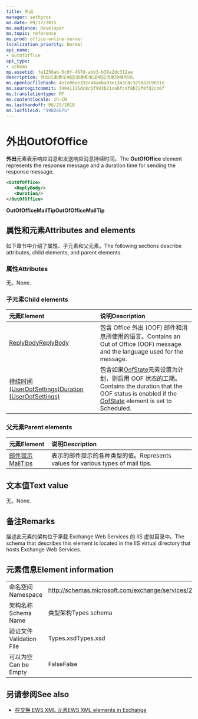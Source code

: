 ```yaml
---
title: 外出
manager: sethgros
ms.date: 09/17/2015
ms.audience: Developer
ms.topic: reference
ms.prod: office-online-server
localization_priority: Normal
api_name:
- OutOfOffice
api_type:
- schema
ms.assetid: fe1256ab-5c0f-467d-abb3-b38a2dc312ae
description: 外出元素表示响应消息和发送响应消息持续时间。
ms.openlocfilehash: 4e1e06ee332c44aeba03e1343c8c3258a2c9631e
ms.sourcegitcommit: 34041125dc8c5f993b21cebfc4f8b72f0fd2cb6f
ms.translationtype: MT
ms.contentlocale: zh-CN
ms.lasthandoff: 06/25/2018
ms.locfileid: "19826675"
---
```

# <a name="outofoffice"></a><span data-ttu-id="8ec37-103">外出</span><span class="sxs-lookup"><span data-stu-id="8ec37-103">OutOfOffice</span></span>

<span data-ttu-id="8ec37-104">**外出**元素表示响应消息和发送响应消息持续时间。</span><span class="sxs-lookup"><span data-stu-id="8ec37-104">The **OutOfOffice** element represents the response message and a duration time for sending the response message.</span></span> 
  
```XML
<OutOfOffice>
   <ReplyBody/>
   <Duration/>
</OutOfOffice>
```

 <span data-ttu-id="8ec37-105">**OutOfOfficeMailTip**</span><span class="sxs-lookup"><span data-stu-id="8ec37-105">**OutOfOfficeMailTip**</span></span>
## <a name="attributes-and-elements"></a><span data-ttu-id="8ec37-106">属性和元素</span><span class="sxs-lookup"><span data-stu-id="8ec37-106">Attributes and elements</span></span>

<span data-ttu-id="8ec37-107">如下章节中介绍了属性、子元素和父元素。</span><span class="sxs-lookup"><span data-stu-id="8ec37-107">The following sections describe attributes, child elements, and parent elements.</span></span>
  
### <a name="attributes"></a><span data-ttu-id="8ec37-108">属性</span><span class="sxs-lookup"><span data-stu-id="8ec37-108">Attributes</span></span>

<span data-ttu-id="8ec37-109">无。</span><span class="sxs-lookup"><span data-stu-id="8ec37-109">None.</span></span>
  
### <a name="child-elements"></a><span data-ttu-id="8ec37-110">子元素</span><span class="sxs-lookup"><span data-stu-id="8ec37-110">Child elements</span></span>

|<span data-ttu-id="8ec37-111">**元素**</span><span class="sxs-lookup"><span data-stu-id="8ec37-111">**Element**</span></span>|<span data-ttu-id="8ec37-112">**说明**</span><span class="sxs-lookup"><span data-stu-id="8ec37-112">**Description**</span></span>|
|:-----|:-----|
|[<span data-ttu-id="8ec37-113">ReplyBody</span><span class="sxs-lookup"><span data-stu-id="8ec37-113">ReplyBody</span></span>](replybody.md) <br/> |<span data-ttu-id="8ec37-114">包含 Office 外出 (OOF) 邮件和消息所使用的语言。</span><span class="sxs-lookup"><span data-stu-id="8ec37-114">Contains an Out of Office (OOF) message and the language used for the message.</span></span>  <br/> |
|[<span data-ttu-id="8ec37-115">持续时间 (UserOofSettings)</span><span class="sxs-lookup"><span data-stu-id="8ec37-115">Duration (UserOofSettings)</span></span>](duration-useroofsettings.md) <br/> |<span data-ttu-id="8ec37-116">包含如果[OofState](oofstate.md)元素设置为计划，则启用 OOF 状态的工期。</span><span class="sxs-lookup"><span data-stu-id="8ec37-116">Contains the duration that the OOF status is enabled if the [OofState](oofstate.md) element is set to Scheduled.</span></span>  <br/> |
   
### <a name="parent-elements"></a><span data-ttu-id="8ec37-117">父元素</span><span class="sxs-lookup"><span data-stu-id="8ec37-117">Parent elements</span></span>

|<span data-ttu-id="8ec37-118">**元素**</span><span class="sxs-lookup"><span data-stu-id="8ec37-118">**Element**</span></span>|<span data-ttu-id="8ec37-119">**说明**</span><span class="sxs-lookup"><span data-stu-id="8ec37-119">**Description**</span></span>|
|:-----|:-----|
|[<span data-ttu-id="8ec37-120">邮件提示</span><span class="sxs-lookup"><span data-stu-id="8ec37-120">MailTips</span></span>](mailtips.md) <br/> |<span data-ttu-id="8ec37-121">表示的邮件提示的各种类型的值。</span><span class="sxs-lookup"><span data-stu-id="8ec37-121">Represents values for various types of mail tips.</span></span>  <br/> |
   
## <a name="text-value"></a><span data-ttu-id="8ec37-122">文本值</span><span class="sxs-lookup"><span data-stu-id="8ec37-122">Text value</span></span>

<span data-ttu-id="8ec37-123">无。</span><span class="sxs-lookup"><span data-stu-id="8ec37-123">None.</span></span>
  
## <a name="remarks"></a><span data-ttu-id="8ec37-124">备注</span><span class="sxs-lookup"><span data-stu-id="8ec37-124">Remarks</span></span>

<span data-ttu-id="8ec37-125">描述此元素的架构位于承载 Exchange Web Services 的 IIS 虚拟目录中。</span><span class="sxs-lookup"><span data-stu-id="8ec37-125">The schema that describes this element is located in the IIS virtual directory that hosts Exchange Web Services.</span></span>
  
## <a name="element-information"></a><span data-ttu-id="8ec37-126">元素信息</span><span class="sxs-lookup"><span data-stu-id="8ec37-126">Element information</span></span>

|||
|:-----|:-----|
|<span data-ttu-id="8ec37-127">命名空间</span><span class="sxs-lookup"><span data-stu-id="8ec37-127">Namespace</span></span>  <br/> |http://schemas.microsoft.com/exchange/services/2006/types  <br/> |
|<span data-ttu-id="8ec37-128">架构名称</span><span class="sxs-lookup"><span data-stu-id="8ec37-128">Schema Name</span></span>  <br/> |<span data-ttu-id="8ec37-129">类型架构</span><span class="sxs-lookup"><span data-stu-id="8ec37-129">Types schema</span></span>  <br/> |
|<span data-ttu-id="8ec37-130">验证文件</span><span class="sxs-lookup"><span data-stu-id="8ec37-130">Validation File</span></span>  <br/> |<span data-ttu-id="8ec37-131">Types.xsd</span><span class="sxs-lookup"><span data-stu-id="8ec37-131">Types.xsd</span></span>  <br/> |
|<span data-ttu-id="8ec37-132">可以为空</span><span class="sxs-lookup"><span data-stu-id="8ec37-132">Can be Empty</span></span>  <br/> |<span data-ttu-id="8ec37-133">False</span><span class="sxs-lookup"><span data-stu-id="8ec37-133">False</span></span>  <br/> |
   
## <a name="see-also"></a><span data-ttu-id="8ec37-134">另请参阅</span><span class="sxs-lookup"><span data-stu-id="8ec37-134">See also</span></span>



- [<span data-ttu-id="8ec37-135">在交换 EWS XML 元素</span><span class="sxs-lookup"><span data-stu-id="8ec37-135">EWS XML elements in Exchange</span></span>](ews-xml-elements-in-exchange.md)

